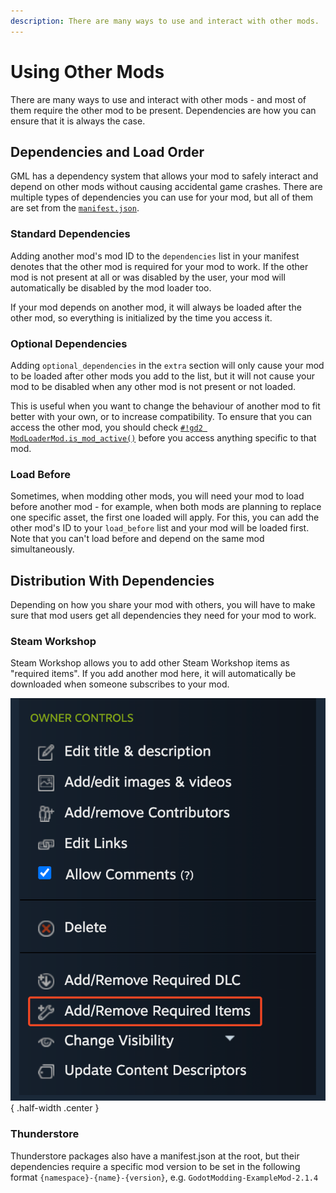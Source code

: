 ```yaml
---
description: There are many ways to use and interact with other mods.
---
```


# Using Other Mods

There are many ways to use and interact with other mods - and most of them require the other mod to be present.
Dependencies are how you can ensure that it is always the case.

## Dependencies and Load Order

GML has a dependency system that allows your mod to safely interact and depend on other mods without causing
accidental game crashes. There are multiple types of dependencies you can use for your mod, but all of them are
set from the [`manifest.json`](mod_files.md#manifestjson).

### Standard Dependencies

Adding another mod's mod ID to the `dependencies` list in your manifest denotes that the other mod is 
required for your mod to work. If the other mod is not present at all or was disabled by the user, your 
mod will automatically be disabled by the mod loader too. 

If your mod depends on another mod, it will always be loaded after the other mod, so everything is initialized by the
time you access it.

### Optional Dependencies

Adding `optional_dependencies` in the `extra` section will only cause your mod to be loaded after other 
mods you add to the list, but it will not cause your mod to be disabled when any other mod is 
not present or not loaded. 

This is useful when you want to change the behaviour of another mod to fit better with your own, or to increase 
compatibility. To ensure that you can access the other mod, you should check 
[`#!gd2 ModLoaderMod.is_mod_active()`](../../api/mod_loader_mod.md#method-is_mod_active) before you access 
anything specific to that mod.

### Load Before

Sometimes, when modding other mods, you will need your mod to load before another mod - for example, when both mods
are planning to replace one specific asset, the first one loaded will apply. For this, you can add the other mod's ID
to your `load_before` list and your mod will be loaded first. Note that you can't load before and depend on the same
mod simultaneously.

## Distribution With Dependencies

Depending on how you share your mod with others, you will have to make sure that mod users get all dependencies they
need for your mod to work.

### Steam Workshop

Steam Workshop allows you to add other Steam Workshop items as "required items". If you add another mod here,
it will automatically be downloaded when someone subscribes to your mod.

![A screenshot highlighting the "required items" button in the steam workshop sidebar owner controls](_media/dependencies_steam_workshop.png) 
{ .half-width .center }

### Thunderstore

Thunderstore packages also have a manifest.json at the root, but their dependencies require a specific mod 
version to be set in the following format `{namespace}-{name}-{version}`, e.g. `GodotModding-ExampleMod-2.1.4`
